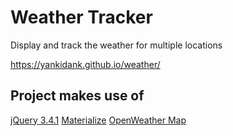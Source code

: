 # Weather Tracker
Display and track the weather for multiple locations

https://yankidank.github.io/weather/

## Project makes use of
[jQuery 3.4.1](https://code.jquery.com/)
[Materialize](https://materializecss.com/)
[OpenWeather Map](https://home.openweathermap.org/)
